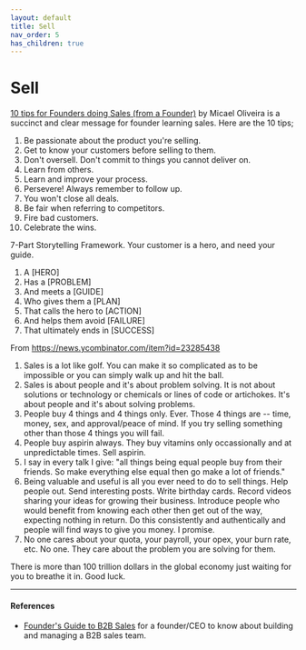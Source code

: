 ```yaml
---
layout: default
title: Sell
nav_order: 5
has_children: true
---
```


# Sell

[10 tips for Founders doing Sales (from a Founder)](https://micael.substack.com/p/10-tips-for-founders-doing-sales) by Micael Oliveira is a succinct and clear message for founder learning sales. Here are the 10 tips;

1. Be passionate about the product you're selling.
2. Get to know your customers before selling to them.
3. Don't oversell. Don't commit to things you cannot deliver on.
4. Learn from others.
5. Learn and improve your process.
6. Persevere! Always remember to follow up.
7. You won't close all deals.
8. Be fair when referring to competitors.
9. Fire bad customers.
10. Celebrate the wins.

7-Part Storytelling Framework. Your customer is a hero, and need your guide.

1. A [HERO]
2. Has a [PROBLEM]
3. And meets a [GUIDE]
4. Who gives them a [PLAN]
5. That calls the hero to [ACTION]
6. And helps them avoid [FAILURE]
7. That ultimately ends in [SUCCESS]

From https://news.ycombinator.com/item?id=23285438

1. Sales is a lot like golf. You can make it so complicated as to be impossible or you can simply walk up and hit the ball.
2. Sales is about people and it's about problem solving. It is not about solutions or technology or chemicals or lines of code or artichokes. It's about people and it's about solving problems.
3. People buy 4 things and 4 things only. Ever. Those 4 things are -- time, money, sex, and approval/peace of mind. If you try selling something other than those 4 things you will fail.
4. People buy aspirin always. They buy vitamins only occassionally and at unpredictable times. Sell aspirin.
5. I say in every talk I give: "all things being equal people buy from their friends. So make everything else equal then go make a lot of friends."
6. Being valuable and useful is all you ever need to do to sell things. Help people out. Send interesting posts. Write birthday cards. Record videos sharing your ideas for growing their business. Introduce people who would benefit from knowing each other then get out of the way, expecting nothing in return. Do this consistently and authentically and people will find ways to give you money. I promise.
7. No one cares about your quota, your payroll, your opex, your burn rate, etc. No one. They care about the problem you are solving for them.

There is more than 100 trillion dollars in the global economy just waiting for you to breathe it in. Good luck.

---
#### References

- [Founder's Guide to B2B Sales](https://www.balderton.com/playbooks/balderton-b2b-founder-ceo-sales-guide/) for a founder/CEO to know about building and managing a B2B sales team.